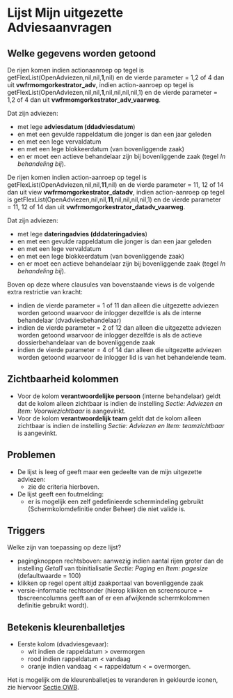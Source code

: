 # Lijst Mijn uitgezette Adviesaanvragen

## Welke gegevens worden getoond

De rijen komen indien actionaanroep op tegel is getFlexList(OpenAdviezen,nil,nil,**1**,nil) en de vierde parameter = 1,2 of 4 dan uit **vwfrmomgorkestrator_adv**, indien action-aanroep op tegel is getFlexList(OpenAdviezen,nil,nil,**1**,nil,nil,nil,nil,1) en de vierde parameter = 1,2 of 4 dan uit **vwfrmomgorkestrator_adv_vaarweg**.

Dat zijn adviezen:

- met lege **adviesdatum (ddadviesdatum**)
- en met een gevulde rappeldatum die jonger is dan een jaar geleden
- en met een lege vervaldatum
- en met een lege blokkeerdatum (van bovenliggende zaak)
- en er moet een actieve behandelaar zijn bij bovenliggende zaak (tegel _In behandeling bij_).

De rijen komen indien action-aanroep op tegel is getFlexList(OpenAdviezen,nil,nil,**11**,nil) en de vierde parameter = 11, 12 of 14 dan
uit view **vwfrmomgorkestrator_datadv**, indien action-aanroep op tegel is getFlexList(OpenAdviezen,nil,nil,**11**,nil,nil,nil,nil,1) en de vierde parameter = 11, 12 of 14 dan uit **vwfrmomgorkestrator_datadv_vaarweg**.

Dat zijn adviezen:

- met lege **dateringadvies (dddateringadvies**)
- en met een gevulde rappeldatum die jonger is dan een jaar geleden
- en met een lege vervaldatum
- en met een lege blokkeerdatum (van bovenliggende zaak)
- en er moet een actieve behandelaar zijn bij bovenliggende zaak (tegel _In behandeling bij_).

Boven op deze where clausules van bovenstaande views is de volgende extra restrictie van kracht:

- indien de vierde parameter = 1 of 11 dan alleen die uitgezette adviezen worden getoond waarvoor de inlogger dezelfde is als de interne behandelaar (dvadviesbehandelaar)
- indien de vierde parameter = 2 of 12 dan alleen die uitgezette adviezen worden getoond waarvoor de inlogger dezelfde is als de actieve dossierbehandelaar van de bovenliggende zaak
- indien de vierde parameter = 4 of 14 dan alleen die uitgezette adviezen worden getoond waarvoor de inlogger lid is van het behandelende team.

## Zichtbaarheid kolommen

- Voor de kolom **verantwoordelijke persoon** (interne behandelaar) geldt dat de kolom alleen zichtbaar is indien de instelling _Sectie: Adviezen en Item: Voorwiezichtbaar_ is aangevinkt.
- Voor de kolom **verantwoordelijk team** geldt dat de kolom alleen zichtbaar is indien de instelling _Sectie: Adviezen en Item: teamzichtbaar_ is aangevinkt.

## Problemen

- De lijst is leeg of geeft maar een gedeelte van de mijn uitgezette adviezen:
  - zie de criteria hierboven.
- De lijst geeft een foutmelding:
  - er is mogelijk een zelf gedefinieerde schermindeling gebruikt (Schermkolomdefinitie onder Beheer) die niet valide is.

## Triggers

Welke zijn van toepassing op deze lijst?

- pagingknoppen rechtsboven: aanwezig indien aantal rijen groter dan de instelling _Getal1_ van tbinitialisatie _Sectie: Paging_ en _Item: pagesize_ (defaultwaarde = 100)
- klikken op regel opent altijd zaakportaal van bovenliggende zaak
- versie-informatie rechtsonder (hierop klikken en screensource = tbscreencolumns geeft aan of er een afwijkende schermkolommen definitie gebruikt wordt).

## Betekenis kleurenballetjes

- Eerste kolom (dvadviesgevaar):
  - wit indien de rappeldatum > overmorgen
  - rood indien rappeldatum < vandaag
  - oranje indien vandaag < = rappeldatum < = overmorgen.

Het is mogelijk om de kleurenballetjes te veranderen in gekleurde iconen, zie hiervoor [Sectie OWB](/instellen_inrichten/configuratie/sectie_owb.md).
